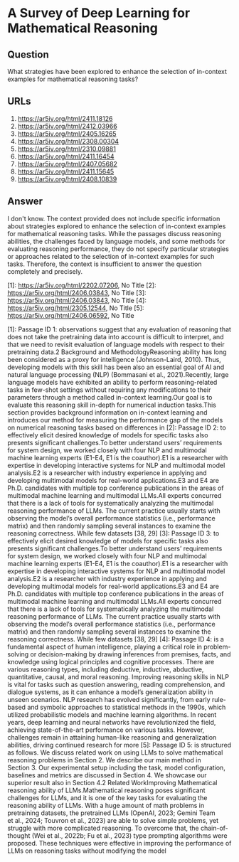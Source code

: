 # A Survey of Deep Learning for Mathematical Reasoning

## Question

What strategies have been explored to enhance the selection of in-context examples for mathematical reasoning tasks?

## URLs

1. https://ar5iv.org/html/2411.18126
2. https://ar5iv.org/html/2412.03966
3. https://ar5iv.org/html/2405.16265
4. https://ar5iv.org/html/2308.00304
5. https://ar5iv.org/html/2310.09881
6. https://ar5iv.org/html/2411.16454
7. https://ar5iv.org/html/2407.05682
8. https://ar5iv.org/html/2411.15645
9. https://ar5iv.org/html/2408.10839

## Answer

I don't know. The context provided does not include specific information about strategies explored to enhance the selection of in-context examples for mathematical reasoning tasks. While the passages discuss reasoning abilities, the challenges faced by language models, and some methods for evaluating reasoning performance, they do not specify particular strategies or approaches related to the selection of in-context examples for such tasks. Therefore, the context is insufficient to answer the question completely and precisely.

[1]: https://ar5iv.org/html/2202.07206, No Title
[2]: https://ar5iv.org/html/2406.03843, No Title
[3]: https://ar5iv.org/html/2406.03843, No Title
[4]: https://ar5iv.org/html/2305.12544, No Title
[5]: https://ar5iv.org/html/2406.06592, No Title

[1]: Passage ID 1: observations suggest that any evaluation of reasoning that does not take the pretraining data into account is difficult to interpret, and that we need to revisit evaluation of language models with respect to their pretraining data.2 Background and MethodologyReasoning ability has long been considered as a proxy for intelligence (Johnson-Laird, 2010). Thus, developing models with this skill has been also an essential goal of AI and natural language processing (NLP) (Bommasani et al., 2021).Recently, large language models have exhibited an ability to perform reasoning-related tasks in few-shot settings without requiring any modifications to their parameters through a method called in-context learning.Our goal is to evaluate this reasoning skill in-depth for numerical induction tasks.This section provides background information on in-context learning and introduces our method for measuring the performance gap of the models on numerical reasoning tasks based on differences in
[2]: Passage ID 2: to effectively elicit desired knowledge of models for specific tasks also presents significant challenges.To better understand users’ requirements for system design, we worked closely with four NLP and multimodal machine learning experts (E1-E4, E1 is the coauthor).E1 is a researcher with expertise in developing interactive systems for NLP and multimodal model analysis.E2 is a researcher with industry experience in applying and developing multimodal models for real-world applications.E3 and E4 are Ph.D. candidates with multiple top conference publications in the areas of multimodal machine learning and multimodal LLMs.All experts concurred that there is a lack of tools for systematically analyzing the multimodal reasoning performance of LLMs. The current practice usually starts with observing the model’s overall performance statistics (i.e., performance matrix) and then randomly sampling several instances to examine the reasoning correctness. While few datasets [38, 29]
[3]: Passage ID 3: to effectively elicit desired knowledge of models for specific tasks also presents significant challenges.To better understand users’ requirements for system design, we worked closely with four NLP and multimodal machine learning experts (E1-E4, E1 is the coauthor).E1 is a researcher with expertise in developing interactive systems for NLP and multimodal model analysis.E2 is a researcher with industry experience in applying and developing multimodal models for real-world applications.E3 and E4 are Ph.D. candidates with multiple top conference publications in the areas of multimodal machine learning and multimodal LLMs.All experts concurred that there is a lack of tools for systematically analyzing the multimodal reasoning performance of LLMs. The current practice usually starts with observing the model’s overall performance statistics (i.e., performance matrix) and then randomly sampling several instances to examine the reasoning correctness. While few datasets [38, 29]
[4]: Passage ID 4: is a fundamental aspect of human intelligence, playing a critical role in problem-solving or decision-making by drawing inferences from premises, facts, and knowledge using logical principles and cognitive processes. There are various reasoning types, including deductive, inductive, abductive, quantitative, causal, and moral reasoning. Improving reasoning skills in NLP is vital for tasks such as question answering, reading comprehension, and dialogue systems, as it can enhance a model’s generalization ability in unseen scenarios. NLP research has evolved significantly, from early rule-based and symbolic approaches to statistical methods in the 1990s, which utilized probabilistic models and machine learning algorithms. In recent years, deep learning and neural networks have revolutionized the field, achieving state-of-the-art performance on various tasks. However, challenges remain in attaining human-like reasoning and generalization abilities, driving continued research for more
[5]: Passage ID 5: is structured as follows. We discuss related work on using LLMs to solve mathematical reasoning problems in Section 2. We describe our main method in Section 3. Our experimental setup including the task, model configuration, baselines and metrics are discussed in Section 4. We showcase our superior result also in Section 4.2 Related WorkImproving Mathematical reasoning ability of LLMs.Mathematical reasoning poses significant challenges for LLMs, and it is one of the key tasks for evaluating the reasoning ability of LLMs. With a huge amount of math problems in pretraining datasets, the pretrained LLMs (OpenAI, 2023; Gemini Team et al., 2024; Touvron et al., 2023) are able to solve simple problems, yet struggle with more complicated reasoning. To overcome that, the chain-of-thought (Wei et al., 2022b; Fu et al., 2023) type prompting algorithms were proposed. These techniques were effective in improving the performance of LLMs on reasoning tasks without modifying the model